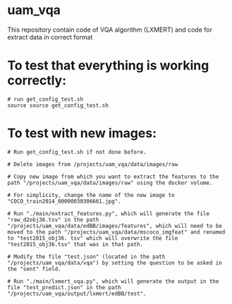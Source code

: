 # uam_vqa
This repository contain code of VQA algorithm (LXMERT) and code for extract data in correct format

# To test that everything is working correctly:
```
# run get_config_test.sh
source source get_config_test.sh
```

# To test with new images:
```
# Run get_config_test.sh if not done before.

# Delete images from /projects/uam_vqa/data/images/raw

# Copy new image from which you want to extract the features to the path "/projects/uam_vqa/data/images/raw" using the docker volume.

# For simplicity, change the name of the new image to "COCO_train2014_00000030306661.jpg".

# Run "./main/extract_features.py", which will generate the file "raw_d2obj36.tsv" in the path "/projects/uam_vqa/data/edBB/images/features", which will need to be moved to the path "/projects/uam_vqa/data/mscoco_imgfeat" and renamed to "test2015_obj36. tsv" which will overwrite the file "test2015_obj36.tsv" that was in that path.

# Modify the file "test.json" (located in the path "/projects/uam_vqa/data/vqa") by setting the question to be asked in the "sent" field.

# Run "./main/lxmert_vqa.py", which will generate the output in the file "test_predict.json" in the path "/projects/uam_vqa/output/lxmert/edBB/test".
```